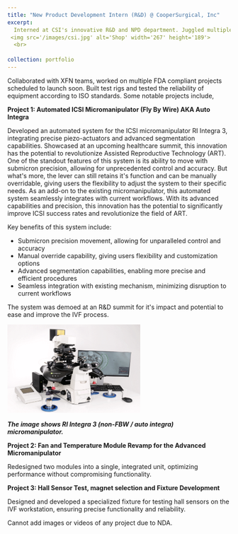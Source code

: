 ```yaml
---
title: "New Product Development Intern (R&D) @ CooperSurgical, Inc"
excerpt: 
  Interned at CSI's innovative R&D and NPD department. Juggled multiple projects and collaborated with exceptional engineers.
 <img src='/images/csi.jpg' alt='Shop' width='267' height='189'>
  <br>

collection: portfolio
---
```


Collaborated with XFN teams, worked on multiple FDA compliant projects scheduled to launch soon. Built test rigs and tested the reliability of equipment according to ISO standards. Some notable projects include,

**Project 1: Automated ICSI Micromanipulator (Fly By Wire) AKA Auto Integra**

Developed an automated system for the ICSI micromanipulator RI Integra 3, integrating precise piezo-actuators and advanced segmentation capabilities.
Showcased at an upcoming healthcare summit, this innovation has the potential to revolutionize Assisted Reproductive Technology (ART).
One of the standout features of this system is its ability to move with submicron precision, allowing for unprecedented control and accuracy. But what's more, the lever can still retains it's function and can be manually overridable, giving users the flexibility to adjust the system to their specific needs.
As an add-on to the existing micromanipulator, this automated system seamlessly integrates with current workflows. With its advanced capabilities and precision, this innovation has the potential to significantly improve ICSI success rates and revolutionize the field of ART.

Key benefits of this system include:

- Submicron precision movement, allowing for unparalleled control and accuracy
- Manual override capability, giving users flexibility and customization options
- Advanced segmentation capabilities, enabling more precise and efficient procedures
- Seamless integration with existing mechanism, minimizing disruption to current workflows

The system was demoed at an R&D summit for it's impact and potential to ease and improve the IVF process.

 <img src='/images/icsi.png' alt='Shop' width='300' height='200'>
 
***The image shows RI Integra 3 (non-FBW / auto integra) micromanipulator.***

**Project 2: Fan and Temperature Module Revamp for the Advanced Micromanipulator**

Redesigned two modules into a single, integrated unit, optimizing performance without compromising functionality.


**Project 3: Hall Sensor Test, magnet selection and Fixture Development**

Designed and developed a specialized fixture for testing hall sensors on the IVF workstation, ensuring precise functionality and reliability.

Cannot add images or videos of any project due to NDA.


